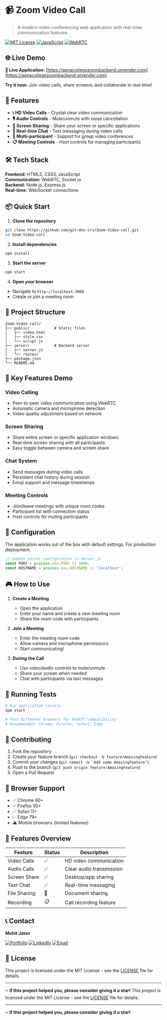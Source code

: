 # 📹 Zoom Video Call

> A modern video conferencing web application with real-time communication features

[![MIT License](https://img.shields.io/badge/License-MIT-green.svg)](https://choosealicense.com/licenses/mit/)
[![JavaScript](https://img.shields.io/badge/JavaScript-F7DF1E?style=flat&logo=javascript&logoColor=black)](https://developer.mozilla.org/en-US/docs/Web/JavaScript)
[![WebRTC](https://img.shields.io/badge/WebRTC-333333?style=flat&logo=webrtc&logoColor=white)](https://webrtc.org/)

## 🌐 Live Demo

**🔗 Live Application:** [https://apnacollegezoombackend.onrender.com](https://apnacollegezoombackend.onrender.com)

**Try it now:** Join video calls, share screens, and collaborate in real-time!

## 🚀 Features

- **📞 HD Video Calls** - Crystal clear video communication
- **🎙️ Audio Controls** - Mute/unmute with noise cancellation
- **📱 Screen Sharing** - Share your screen or specific applications
- **💬 Real-time Chat** - Text messaging during video calls
- **👥 Multi-participant** - Support for group video conferences
- **📋 Meeting Controls** - Host controls for managing participants

## 🛠️ Tech Stack

**Frontend:** HTML5, CSS3, JavaScript  
**Communication:** WebRTC, Socket.io  
**Backend:** Node.js, Express.js  
**Real-time:** WebSocket connections  

## 📦 Quick Start

1. **Clone the repository**
```bash
git clone https://github.com/git-dev-crs/Zoom-Video-call.git
cd Zoom-Video-call
```

2. **Install dependencies**
```bash
npm install
```

3. **Start the server**
```bash
npm start
```

4. **Open your browser**
- Navigate to `http://localhost:3000`
- Create or join a meeting room

## 📁 Project Structure

```
Zoom-Video-call/
├── public/           # Static files
│   ├── index.html
│   ├── style.css
│   └── script.js
├── server/           # Backend server
│   ├── server.js
│   └── routes/
├── package.json
└── README.md
```

## 🎯 Key Features Demo

### Video Calling
- Peer-to-peer video communication using WebRTC
- Automatic camera and microphone detection
- Video quality adjustment based on network

### Screen Sharing
- Share entire screen or specific application windows
- Real-time screen sharing with all participants
- Easy toggle between camera and screen share

### Chat System
- Send messages during video calls
- Persistent chat history during session
- Emoji support and message timestamps

### Meeting Controls
- Join/leave meetings with unique room codes
- Participant list with connection status
- Host controls for muting participants

## 🔧 Configuration

The application works out of the box with default settings. For production deployment:

```javascript
// Update server configuration in server.js
const PORT = process.env.PORT || 3000;
const HOSTNAME = process.env.HOSTNAME || 'localhost';
```

## 🎮 How to Use

1. **Create a Meeting**
   - Open the application
   - Enter your name and create a new meeting room
   - Share the room code with participants

2. **Join a Meeting**
   - Enter the meeting room code
   - Allow camera and microphone permissions
   - Start communicating!

3. **During the Call**
   - Use video/audio controls to mute/unmute
   - Share your screen when needed
   - Chat with participants via text messages

## 🧪 Running Tests

```bash
# Run application locally
npm start

# Test different browsers for WebRTC compatibility
# Recommended: Chrome, Firefox, Safari, Edge
```

## 🤝 Contributing

1. Fork the repository
2. Create your feature branch (`git checkout -b feature/AmazingFeature`)
3. Commit your changes (`git commit -m 'Add some AmazingFeature'`)
4. Push to the branch (`git push origin feature/AmazingFeature`)
5. Open a Pull Request

## 🔧 Browser Support

- ✅ Chrome 60+
- ✅ Firefox 55+
- ✅ Safari 11+
- ✅ Edge 79+
- ⚠️ Mobile browsers (limited features)

## 📱 Features Overview

| Feature | Status | Description |
|---------|--------|-------------|
| Video Calls | ✅ | HD video communication |
| Audio Calls | ✅ | Clear audio transmission |
| Screen Share | ✅ | Desktop/app sharing |
| Text Chat | ✅ | Real-time messaging |
| File Sharing | 🔄 | Document sharing |
| Recording | 📋 | Call recording feature |

## 📞 Contact

**Mohit Jatav**

[![Portfolio](https://img.shields.io/badge/Portfolio-FF5722?style=flat&logo=todoist&logoColor=white)](https://mohit-portfolio-teal.vercel.app/)
[![LinkedIn](https://img.shields.io/badge/LinkedIn-0077B5?style=flat&logo=linkedin&logoColor=white)](https://www.linkedin.com/in/mohit-jatav-6819a0260/)
[![Email](https://img.shields.io/badge/Email-D14836?style=flat&logo=gmail&logoColor=white)](mailto:mohitjatav326@gmail.com)

## 📄 License

This project is licensed under the MIT License - see the [LICENSE](LICENSE) file for details.

---

⭐ **If this project helped you, please consider giving it a star!**
This project is licensed under the MIT License - see the [LICENSE](LICENSE) file for details.

---

⭐ **If this project helped you, please consider giving it a star!**
